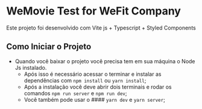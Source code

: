 # WeMovie Test for WeFit Company

Este projeto foi desenvolvido com Vite js + Typescript + Styled Components

## Como Iniciar o Projeto

- Quando você baixar o projeto você precisa tem em sua máquina o Node Js instalado.
  - Após isso é necessário acessar o terminar e instalar as dependências com `npm install` ou `yarn install`;
  - Após a instalação você deve abrir dois terminais e rodar os comandos `npm run server` e `npm run dev`;
  - Você também pode usar o #### `yarn dev` e `yarn server`;
